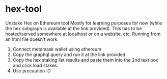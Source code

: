 # hex-tool
Unstake Hex on Ethereum tool
Mostly for learning purposes for now (while the hex subgraph is available at the link provided).
This has to be hosted/served somewhere at localhost or on a website, etc. Running from an html file doesn't work.

1. Connect metamask wallet using ethereum 
2. Copy the graphql query and run it at the link provided
3. Copy the hex staking list results and paste them into the 2nd text box and click load stakes.
4. Use precaution :D
